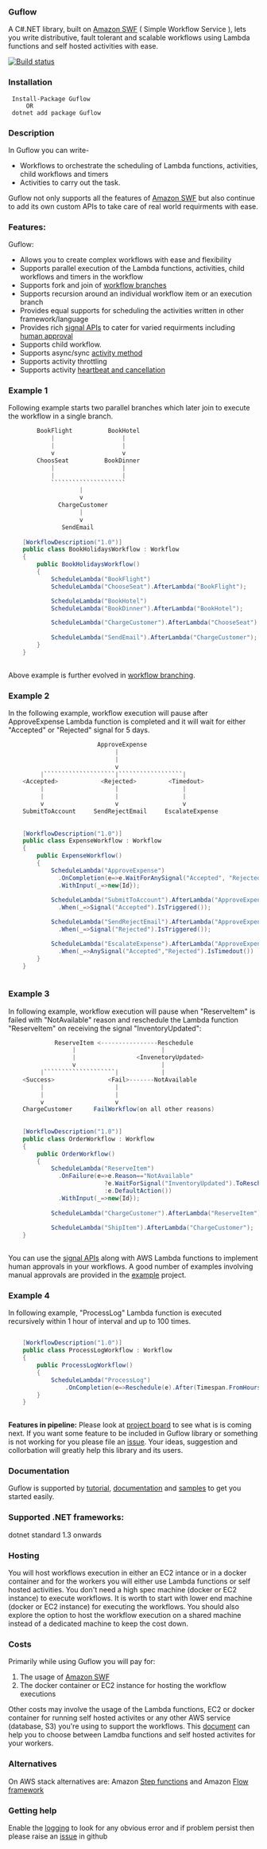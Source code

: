 ### Guflow
A C#.NET library, built on [Amazon SWF](https://aws.amazon.com/swf/) ( Simple Workflow Service ), lets you write distributive, fault tolerant and scalable workflows using Lambda functions and self hosted activities with ease.

[![Build status](https://ci.appveyor.com/api/projects/status/github/gurmitteotia/guflow?svg=true)](https://ci.appveyor.com/project/gurmitteotia/guflow/branch/master)
### Installation
```
 Install-Package Guflow
     OR
 dotnet add package Guflow
 ```
 ### Description
In Guflow you can write-
* Workflows to orchestrate the scheduling of Lambda functions, activities, child workflows and timers
* Activities to carry out the task.

Guflow not only supports all the features of [Amazon SWF](https://aws.amazon.com/swf/) but also continue to add its own custom APIs to take care of real world requirments with ease.

### Features:
Guflow:
* Allows you to create complex workflows with ease and flexibility
* Supports parallel execution of the Lambda functions, activities, child workflows and timers in the workflow
* Supports fork and join of [workflow branches](../../wiki/Workflow-branches)
* Supports recursion around an individual workflow item or an execution branch
* Provides equal supports for scheduling the activities written in other framework/language
* Provides rich [signal APIs](wiki/Workflow-signals) to cater for varied requirments including [human approval](wiki/Wait-for-signals)
* Supports child workflow.
* Supports async/sync [activity method](wiki/Activity-method)
* Supports activity throttling
* Supports activity [heartbeat and cancellation](wiki/Activity-heartbeat-and-cancellation)


### Example 1
Following example starts two parallel branches which later join to execute the workflow in a single branch.
     
```cs
        BookFlight          BookHotel
            |                   |
            |                   |
            v                   v
        ChoosSeat          BookDinner
            |                   |
            |                   |
            `````````````````````
                    |
                    v
              ChargeCustomer
                    |
                    v
               SendEmail
              
    [WorkflowDescription("1.0")]
    public class BookHolidaysWorkflow : Workflow
    {
        public BookHolidaysWorkflow()
        {
            ScheduleLambda("BookFlight")
            ScheduleLambda("ChooseSeat").AfterLambda("BookFlight");

            ScheduleLambda("BookHotel")
            ScheduleLambda("BookDinner").AfterLambda("BookHotel");

            ScheduleLambda("ChargeCustomer").AfterLambda("ChooseSeat").AfterLambda("BookDinner");
            
            ScheduleLambda("SendEmail").AfterLambda("ChargeCustomer");
        }
    }             
          
```
Above example is further evolved in [workflow branching](wiki/Workflow-branches).


### Example 2
In the following example, workflow execution will pause after ApproveExpense Lambda function is completed and it will wait for either "Accepted" or "Rejected" signal for 5 days.
```cs
                         ApproveExpense          
                              |
                              |
                              v
         |````````````````````|``````````````````|
    <Accepted>            <Rejected>         <Timedout> 
         |                    |					 |
         |                    |					 |
         v                    v					 v	
    SubmitToAccount     SendRejectEmail     EscalateExpense         
            
              
    [WorkflowDescription("1.0")]
    public class ExpenseWorkflow : Workflow
    {
        public ExpenseWorkflow()
        {
            ScheduleLambda("ApproveExpense")
              .OnCompletion(e=>e.WaitForAnySignal("Accepted", "Rejected").For(TimeSpan.FromDays(5))
              .WithInput(_=>new{Id}); 
         
            ScheduleLambda("SubmitToAccount").AfterLambda("ApproveExpense")
              .When(_=>Signal("Accepted").IsTriggered());

            ScheduleLambda("SendRejectEmail").AfterLambda("ApproveExpense")
              .When(_=>Signal("Rejected").IsTriggered());

			ScheduleLambda("EscalateExpense").AfterLambda("ApproveExpenses")
			  .When(_=>AnySignal("Accepted","Rejected").IsTimedout())
        }
    }             
          
```


### Example 3
In following example, workflow execution will pause when "ReserveItem" is failed with "NotAvailable" reason and reschedule the Lambda function "ReserveItem" on receiving the signal "InventoryUpdated":
```cs
             ReserveItem <----------------Reschedule         
                  |                        |
                  |                 <InvenetoryUpdated>
                  v                        |
         |````````````````````|            |
    <Success>               <Fail>-------NotAvailable
         |                    |       
         |                    |
         v                    v
    ChargeCustomer      FailWorkflow(on all other reasons)              
            
              
    [WorkflowDescription("1.0")]
    public class OrderWorkflow : Workflow
    {
        public OrderWorkflow()
        {
            ScheduleLambda("ReserveItem")
              .OnFailure(e=>e.Reason=="NotAvailable"
                           ?e.WaitForSignal("InventoryUpdated").ToReschedule()
                           :e.DefaultAction())
              .WithInput(_=>new{Id});
         
            ScheduleLambda("ChargeCustomer").AfterLambda("ReserveItem");
          
            ScheduleLambda("ShipItem").AfterLambda("ChargeCustomer");
    }             
          
```
You can use the [signal APIs](wiki/Workflow-signals) along with AWS Lambda functions to implement human approvals in your workflows.  A good number of examples involving manual approvals are provided in the [example](https://github.com/gurmitteotia/guflow-samples/tree/master/ServerlessManualApproval) project.

### Example 4
In following example, "ProcessLog" Lambda function is executed recursively within 1 hour of interval and up to 100 times.
```cs

    [WorkflowDescription("1.0")]
    public class ProcessLogWorkflow : Workflow
    {
        public ProcessLogWorkflow()
        {
            ScheduleLambda("ProcessLog")
				.OnCompletion(e=>Reschedule(e).After(Timespan.FromHours(1)).UpTo(times:100));
		}
    }             
          
```

**Features in pipeline:** Please look at [project board](https://github.com/gurmitteotia/guflow/projects/1) to see what is is coming next. If you want some feature to be included in Guflow library or something is not working for you please file an [issue](https://github.com/gurmitteotia/guflow/issues). Your ideas, suggestion and collorbation will greatly help this library and its users.

### Documentation
Guflow is supported by [tutorial](https://github.com/gurmitteotia/guflow/wiki/Tutorial), [documentation](https://github.com/gurmitteotia/guflow/wiki) and [samples](https://github.com/gurmitteotia/guflow-samples) to get you started easily.

### Supported .NET frameworks:
dotnet standard 1.3 onwards

### Hosting
You will host workflows execution in either an EC2 intance or in a docker container and for the workers you will either use Lambda functions or self hosted activities. You don't need a high spec machine (docker or EC2 instance) to execute workflows. It is worth to start with lower end machine (docker or EC2 instance) for executing the workflows. You should also explore the option to host the workflow execution on a shared machine instead of a dedicated machine to keep the cost down.

### Costs
Primarily while using Guflow you will pay for:
1. The usage of [Amazon SWF](https://aws.amazon.com/swf/pricing/)
1. The docker container or EC2 instance for hosting the workflow executions

Other costs may involve the usage of the Lambda functions, EC2 or docker container for running self hosted activites or any other AWS service (database, S3) you're using to support the workflows. This [document](wiki/Choosing-between-Lambda-functions-and-activities) can help you to choose between Lamdba functions and self hosted activites for your workers.

### Alternatives
On AWS stack alternatives are: Amazon [Step functions](https://aws.amazon.com/step-functions/) and Amazon [Flow framework](https://docs.aws.amazon.com/amazonswf/latest/awsflowguide/welcome.html)

### Getting help
Enable the [logging](wiki/Logging) to look for any obvious error and if problem persist then please raise an [issue](https://github.com/gurmitteotia/guflow/issues) in github
